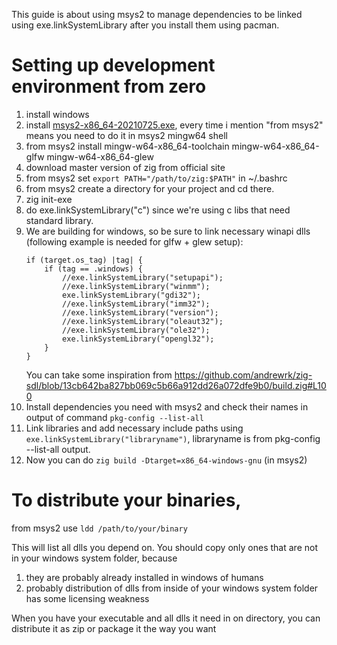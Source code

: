 This guide is about using msys2 to manage dependencies to be linked using exe.linkSystemLibrary after you install them using pacman.

# Setting up development environment from zero

1. install windows
1. install [msys2-x86_64-20210725.exe](https://linkify.me/RAg3yjy), every time i mention "from msys2" means you need to do it in msys2 mingw64 shell
1. from msys2 install mingw-w64-x86_64-toolchain mingw-w64-x86_64-glfw mingw-w64-x86_64-glew
1. download master version of zig from official site
1. from msys2 set `export PATH="/path/to/zig:$PATH"` in ~/.bashrc
1. from msys2 create a directory for your project and cd there.
1. zig init-exe
1. do exe.linkSystemLibrary("c") since we're using c libs that need standard library.
1. We are building for windows, so be sure to link necessary winapi dlls (following example is needed for glfw + glew setup):
    ```
    if (target.os_tag) |tag| { 
        if (tag == .windows) {
            //exe.linkSystemLibrary("setupapi");
            //exe.linkSystemLibrary("winmm");
            exe.linkSystemLibrary("gdi32");
            //exe.linkSystemLibrary("imm32");
            //exe.linkSystemLibrary("version");
            //exe.linkSystemLibrary("oleaut32");
            //exe.linkSystemLibrary("ole32");
            exe.linkSystemLibrary("opengl32");
        }
    }
    ```
    You can take some inspiration from https://github.com/andrewrk/zig-sdl/blob/13cb642ba827bb069c5b66a912dd26a072dfe9b0/build.zig#L100
1.  Install dependencies you need with msys2 and check their names in output of command `pkg-config --list-all`
1.  Link libraries and add necessary include paths using `exe.linkSystemLibrary("libraryname")`, libraryname is from pkg-config --list-all output.
1.  Now you can do `zig build -Dtarget=x86_64-windows-gnu` (in msys2)

# To distribute your binaries,
from msys2 use `ldd /path/to/your/binary`

This will list all dlls you depend on. You should copy only ones that are not in your windows system folder, because 

1. they are probably already installed in windows of humans
1. probably distribution of dlls from inside of your windows system folder has some licensing weakness


When you have your executable and all dlls it need in on directory, you can distribute it as zip or package it the way you want
